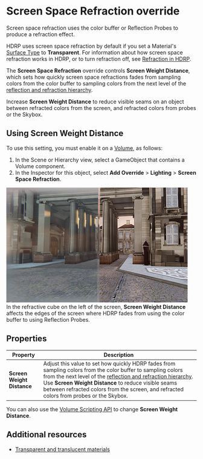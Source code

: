 # Screen Space Refraction override

Screen space refraction uses the color buffer or Reflection Probes to produce a refraction effect.

HDRP uses screen space refraction by default if you set a Material's [Surface Type](Surface-Type.md) to **Transparent**. For information about how screen space refraction works in HDRP, or to turn refraction off, see [Refraction in HDRP](Override-Screen-Space-Refraction.md).

The **Screen Space Refraction** override controls **Screen Weight Distance**, which sets how quickly screen space refractions fades from sampling colors from the color buffer to sampling colors from the next level of the [reflection and refraction hierarchy](how-hdrp-calculates-color-for-reflection-and-refraction.md).

Increase **Screen Weight Distance** to reduce visible seams on an object between refracted colors from the screen, and refracted colors from probes or the Skybox.

## Using Screen Weight Distance

To use this setting, you must enable it on a [Volume](understand-volumes.md), as follows:

1. In the Scene or Hierarchy view, select a GameObject that contains a Volume component.
2. In the Inspector for this object, select **Add Override** > **Lighting** > **Screen Space Refraction**.

![](Images/screen-weight-distance.png)<br/>
In the refractive cube on the left of the screen, **Screen Weight Distance** affects the edges of the screen where HDRP fades from using the color buffer to using Reflection Probes.

## Properties

| **Property**                  | **Description**                                              |
| ----------------------------- | ------------------------------------------------------------ |
| **Screen Weight Distance** |   Adjust this value to set how quickly HDRP fades from sampling colors from the color buffer to sampling colors from the next level of the [reflection and refraction hierarchy](how-hdrp-calculates-color-for-reflection-and-refraction.md). Use **Screen Weight Distance** to reduce visible seams between refracted colors from the screen, and refracted colors from probes or the Skybox. |

You can also use the [Volume Scripting API](Volumes-API.md) to change **Screen Weight Distance**.

## Additional resources

- [Transparent and translucent materials](transparent-and-translucent-materials.md)
